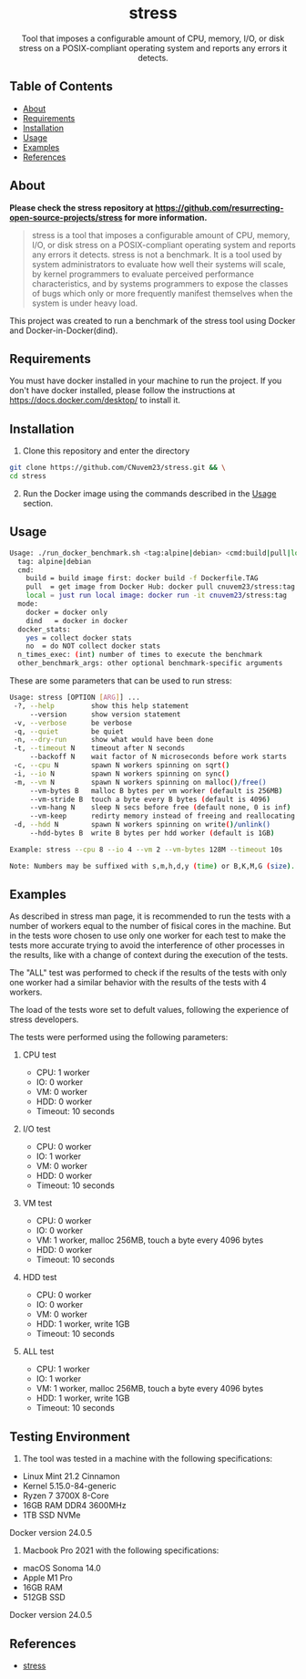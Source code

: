 <h1 align="center">stress</h1>
<p align="center">Tool that imposes a configurable amount of CPU, memory, I/O, or disk stress on a POSIX-compliant operating system and reports any errors it detects.</p>

## Table of Contents

- [About](#about)
- [Requirements](#requirements)
- [Installation](#installation)
- [Usage](#usage)
- [Examples](#examples)
- [References](#references)

## About <a name="about"></a>

**Please check the stress repository at <https://github.com/resurrecting-open-source-projects/stress> for more information.**

> stress is a tool that imposes a configurable amount of CPU, memory, I/O, or disk stress on a POSIX-compliant operating system and reports any errors it detects.
> stress is not a benchmark. It is a tool used by system administrators to evaluate how well their systems will scale, by kernel programmers to evaluate perceived performance characteristics, and by systems programmers to expose the classes of bugs which only or more frequently manifest themselves when the system is under heavy load.

This project was created to run a benchmark of the stress tool using Docker and Docker-in-Docker(dind).

## Requirements <a name="requirements"></a>

You must have docker installed in your machine to run the project. If you don't have docker installed, please follow the instructions at <https://docs.docker.com/desktop/> to install it.

## Installation <a name="installation"></a>

1. Clone this repository and enter the directory

```bash
git clone https://github.com/CNuvem23/stress.git && \
cd stress
```

2. Run the Docker image using the commands described in the [Usage](#usage) section.

## Usage <a name="usage"></a>

``` bash
Usage: ./run_docker_benchmark.sh <tag:alpine|debian> <cmd:build|pull|local> <mode:docker|dind> <docker_stats:yes|no> <n_times_exec> <other_benchmark_args>
  tag: alpine|debian
  cmd: 
    build = build image first: docker build -f Dockerfile.TAG
    pull  = get image from Docker Hub: docker pull cnuvem23/stress:tag
    local = just run local image: docker run -it cnuvem23/stress:tag
  mode: 
    docker = docker only
    dind   = docker in docker
  docker_stats: 
    yes = collect docker stats
    no  = do NOT collect docker stats
  n_times_exec: (int) number of times to execute the benchmark
  other_benchmark_args: other optional benchmark-specific arguments
```

These are some parameters that can be used to run stress:

``` bash
Usage: stress [OPTION [ARG]] ...
 -?, --help         show this help statement
     --version      show version statement
 -v, --verbose      be verbose
 -q, --quiet        be quiet
 -n, --dry-run      show what would have been done
 -t, --timeout N    timeout after N seconds
     --backoff N    wait factor of N microseconds before work starts
 -c, --cpu N        spawn N workers spinning on sqrt()
 -i, --io N         spawn N workers spinning on sync()
 -m, --vm N         spawn N workers spinning on malloc()/free()
     --vm-bytes B   malloc B bytes per vm worker (default is 256MB)
     --vm-stride B  touch a byte every B bytes (default is 4096)
     --vm-hang N    sleep N secs before free (default none, 0 is inf)
     --vm-keep      redirty memory instead of freeing and reallocating
 -d, --hdd N        spawn N workers spinning on write()/unlink()
     --hdd-bytes B  write B bytes per hdd worker (default is 1GB)

Example: stress --cpu 8 --io 4 --vm 2 --vm-bytes 128M --timeout 10s

Note: Numbers may be suffixed with s,m,h,d,y (time) or B,K,M,G (size).
```

## Examples <a name="examples"></a>

As described in stress man page, it is recommended to run the tests with a number of workers equal to the number of fisical cores in the machine. But in the tests wore chosen to use only one worker for each test to make the tests more accurate trying to avoid the interference of other processes in the results, like with a change of context during the execution of the tests.

The "ALL" test was performed to check if the results of the tests with only one worker had a similar behavior with the results of the tests with 4 workers.

The load of the tests wore set to defult values, following the experience of stress developers.

The tests were performed using the following parameters:

1. CPU test
    - CPU: 1 worker
    - IO: 0 worker
    - VM: 0 worker
    - HDD: 0 worker
    - Timeout: 10 seconds

1. I/O test

    - CPU: 0 worker
    - IO: 1 worker
    - VM: 0 worker
    - HDD: 0 worker
    - Timeout: 10 seconds

1. VM test

    - CPU: 0 worker
    - IO: 0 worker
    - VM: 1 worker, malloc 256MB, touch a byte every 4096 bytes
    - HDD: 0 worker
    - Timeout: 10 seconds

1. HDD test

    - CPU: 0 worker
    - IO: 0 worker
    - VM: 0 worker
    - HDD: 1 worker, write 1GB
    - Timeout: 10 seconds

1. ALL test

    - CPU: 1 worker
    - IO: 1 worker
    - VM: 1 worker, malloc 256MB, touch a byte every 4096 bytes
    - HDD: 1 worker, write 1GB
    - Timeout: 10 seconds

## Testing Environment

1. The tool was tested in a machine with the following specifications:

- Linux Mint 21.2 Cinnamon
- Kernel 5.15.0-84-generic
- Ryzen 7 3700X 8-Core
- 16GB RAM DDR4 3600MHz
- 1TB SSD NVMe

Docker version 24.0.5

1. Macbook Pro 2021 with the following specifications:

- macOS Sonoma 14.0
- Apple M1 Pro
- 16GB RAM
- 512GB SSD

Docker version 24.0.5

## References <a name="references"></a>

- [stress](https://github.com/resurrecting-open-source-projects/stress)
